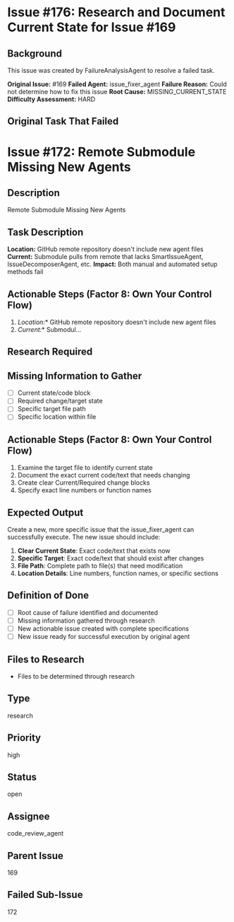 # Issue #176: Research and Document Current State for Issue #169

## Background
This issue was created by FailureAnalysisAgent to resolve a failed task.

**Original Issue:** #169
**Failed Agent:** issue_fixer_agent
**Failure Reason:** Could not determine how to fix this issue
**Root Cause:** MISSING_CURRENT_STATE
**Difficulty Assessment:** HARD

## Original Task That Failed
# Issue #172: Remote Submodule Missing New Agents

## Description
Remote Submodule Missing New Agents

## Task Description  
**Location:** GitHub remote repository doesn't include new agent files
**Current:** Submodule pulls from remote that lacks SmartIssueAgent, IssueDecomposerAgent, etc.
**Impact:** Both manual and automated setup methods fail

## Actionable Steps (Factor 8: Own Your Control Flow)
1. *Location:** GitHub remote repository doesn't include new agent files
2. *Current:** Submodul...

## Research Required
## Missing Information to Gather
- [ ] Current state/code block
- [ ] Required change/target state
- [ ] Specific target file path
- [ ] Specific location within file

## Actionable Steps (Factor 8: Own Your Control Flow)
1. Examine the target file to identify current state
2. Document the exact current code/text that needs changing
3. Create clear Current/Required change blocks
4. Specify exact line numbers or function names

## Expected Output
Create a new, more specific issue that the issue_fixer_agent can successfully execute. The new issue should include:

1. **Clear Current State**: Exact code/text that exists now
2. **Specific Target**: Exact code/text that should exist after changes
3. **File Path**: Complete path to file(s) that need modification
4. **Location Details**: Line numbers, function names, or specific sections

## Definition of Done
- [ ] Root cause of failure identified and documented
- [ ] Missing information gathered through research
- [ ] New actionable issue created with complete specifications
- [ ] New issue ready for successful execution by original agent

## Files to Research
- Files to be determined through research

## Type
research

## Priority
high

## Status
open

## Assignee
code_review_agent

## Parent Issue
169

## Failed Sub-Issue
172
